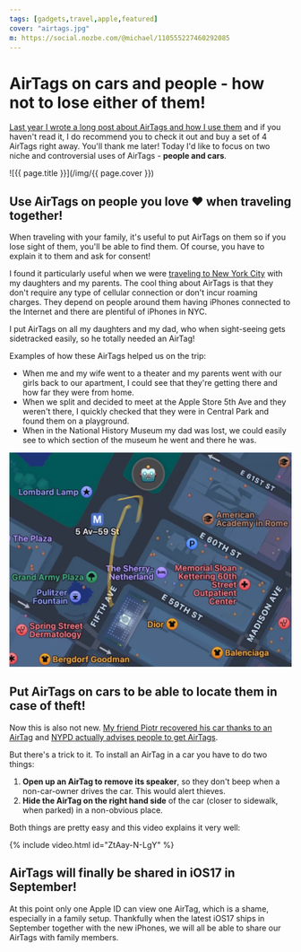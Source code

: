 ```yaml
---
tags: [gadgets,travel,apple,featured]
cover: "airtags.jpg"
m: https://social.nozbe.com/@michael/110555227460292085
---
```


# AirTags on cars and people - how not to lose either of them!

[Last year I wrote a long post about AirTags and how I use them](/airtag/) and if you haven't read it, I do recommend you to check it out and buy a set of 4 AirTags right away. You'll thank me later! Today I'd like to focus on two niche and controversial  uses of AirTags - **people and cars**.

<!--More-->

![{{ page.title }}](/img/{{ page.cover }})

## Use AirTags on people you love ❤️ when traveling together!

When traveling with your family, it's useful to put AirTags on them so if you lose sight of them, you'll be able to find them. Of course, you have to explain it to them and ask for consent!

I found it particularly useful when we were [traveling to New York City](/augusto/) with my daughters and my parents. The cool thing about AirTags is that they don't require any type of cellular connection or don't incur roaming charges. They depend on people around them having iPhones connected to the Internet and there are plentiful of iPhones in NYC.

I put AirTags on all my daughters and my dad, who when sight-seeing gets sidetracked easily, so he totally needed an AirTag!

Examples of how these AirTags helped us on the trip:

- When me and my wife went to a theater and my parents went with our girls back to our apartment, I could see that they're getting there and how far they were from home.
- When we split and decided to meet at the Apple Store 5th Ave and they weren't there, I quickly checked that they were in Central Park and found them on a playground.
- When in the National History Museum my dad was lost, we could easily see to which section of the museum he went and there he was.

![{{ page.title }} 2](/img/airtags-2.jpg)

## Put AirTags on cars to be able to locate them in case of theft!

Now this is also not new. [My friend Piotr recovered his car thanks to an AirTag][piotr] and [NYPD actually advises people to get AirTags][gruber].

But there's a trick to it. To install an AirTag in a car you have to do two things:

1. **Open up an AirTag to remove its speaker**, so they don't beep when a non-car-owner drives the car. This would alert thieves.
2. **Hide the AirTag on the right hand side** of the car (closer to sidewalk, when parked) in a non-obvious place.

Both things are pretty easy and this video explains it very well:

{% include video.html id="ZtAay-N-LgY" %}

## AirTags will finally be shared in iOS17 in September!

At this point only one Apple ID can view one AirTag, which is a shame, especially in a family setup. Thankfully when the latest iOS17 ships in September together with the new iPhones, we will all be able to share our AirTags with family members.

[piotr]: https://coffeejourneys.blog/🚨thieves-stole-my-car-but-i-got-it-back-thanks-to-this-gadget/
[gruber]: https://daringfireball.net/linked/2023/05/01/nypd-cars-airtags

[n]: https://michael.gratis/nozbe
[np]: https://michael.gratis/nozbepersonal